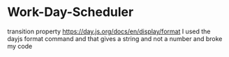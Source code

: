 # Work-Day-Scheduler
transition  property
https://day.js.org/docs/en/display/format
I used the dayjs format command and that gives a string and not a number and broke my code